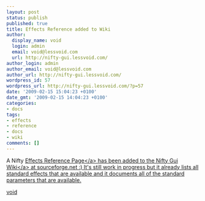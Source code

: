 ```yaml
---
layout: post
status: publish
published: true
title: Effects Reference added to Wiki
author:
  display_name: void
  login: admin
  email: void@lessvoid.com
  url: http://nifty-gui.lessvoid.com/
author_login: admin
author_email: void@lessvoid.com
author_url: http://nifty-gui.lessvoid.com/
wordpress_id: 57
wordpress_url: http://nifty-gui.lessvoid.com/?p=57
date: '2009-02-15 15:04:23 +0100'
date_gmt: '2009-02-15 14:04:23 +0100'
categories:
- docs
tags:
- effects
- reference
- docs
- wiki
comments: []
---
```

<p>A Nifty <a title="Effects Reference" href="http:&#47;&#47;apps.sourceforge.net&#47;mediawiki&#47;nifty-gui&#47;index.php?title=Effects" target="_self">Effects Reference Page<&#47;a> has been added to the <a title="Nifty GUI Wiki" href="http:&#47;&#47;apps.sourceforge.net&#47;mediawiki&#47;nifty-gui&#47;index.php?title=Main_Page" target="_self">Nifty Gui Wiki<&#47;a> at sourceforge.net :) It's still work in progress but it already lists all standard effects that are available and it documents all of the standard parameters that are available.</p>
<p>void</p>
